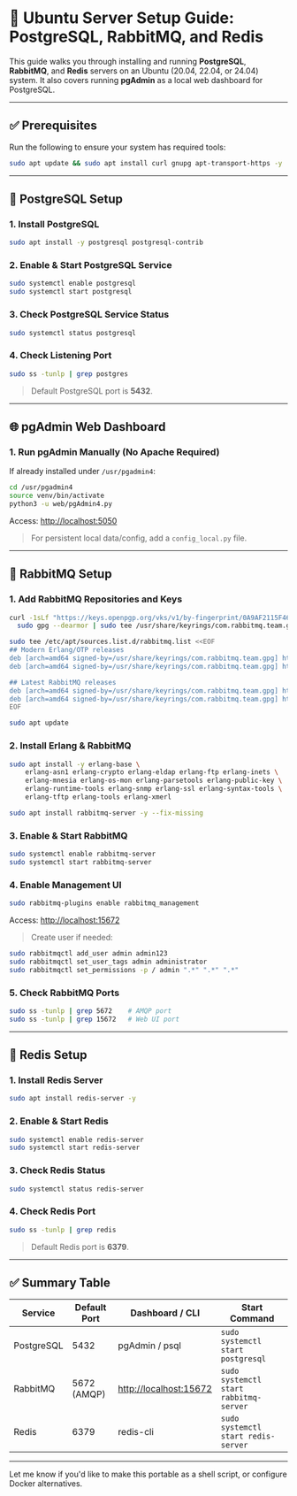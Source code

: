 # 🐧 Ubuntu Server Setup Guide: PostgreSQL, RabbitMQ, and Redis

This guide walks you through installing and running **PostgreSQL**, **RabbitMQ**, and **Redis** servers on an Ubuntu (20.04, 22.04, or 24.04) system. It also covers running **pgAdmin** as a local web dashboard for PostgreSQL.

---

## ✅ Prerequisites

Run the following to ensure your system has required tools:

```bash
sudo apt update && sudo apt install curl gnupg apt-transport-https -y
```

---

## 🐘 PostgreSQL Setup

### 1. Install PostgreSQL

```bash
sudo apt install -y postgresql postgresql-contrib
```

### 2. Enable & Start PostgreSQL Service

```bash
sudo systemctl enable postgresql
sudo systemctl start postgresql
```

### 3. Check PostgreSQL Service Status

```bash
sudo systemctl status postgresql
```

### 4. Check Listening Port

```bash
sudo ss -tunlp | grep postgres
```

> Default PostgreSQL port is **5432**.

---

## 🌐 pgAdmin Web Dashboard

### 1. Run pgAdmin Manually (No Apache Required)

If already installed under `/usr/pgadmin4`:

```bash
cd /usr/pgadmin4
source venv/bin/activate
python3 -u web/pgAdmin4.py
```

Access: [http://localhost:5050](http://localhost:5050)

> For persistent local data/config, add a `config_local.py` file.

---

## 🐇 RabbitMQ Setup

### 1. Add RabbitMQ Repositories and Keys

```bash
curl -1sLf "https://keys.openpgp.org/vks/v1/by-fingerprint/0A9AF2115F4687BD29803A206B73A36E6026DFCA" | \
  sudo gpg --dearmor | sudo tee /usr/share/keyrings/com.rabbitmq.team.gpg > /dev/null

sudo tee /etc/apt/sources.list.d/rabbitmq.list <<EOF
## Modern Erlang/OTP releases
deb [arch=amd64 signed-by=/usr/share/keyrings/com.rabbitmq.team.gpg] https://deb1.rabbitmq.com/rabbitmq-erlang/ubuntu noble main
deb [arch=amd64 signed-by=/usr/share/keyrings/com.rabbitmq.team.gpg] https://deb2.rabbitmq.com/rabbitmq-erlang/ubuntu noble main

## Latest RabbitMQ releases
deb [arch=amd64 signed-by=/usr/share/keyrings/com.rabbitmq.team.gpg] https://deb1.rabbitmq.com/rabbitmq-server/ubuntu noble main
deb [arch=amd64 signed-by=/usr/share/keyrings/com.rabbitmq.team.gpg] https://deb2.rabbitmq.com/rabbitmq-server/ubuntu noble main
EOF

sudo apt update
```

### 2. Install Erlang & RabbitMQ

```bash
sudo apt install -y erlang-base \
    erlang-asn1 erlang-crypto erlang-eldap erlang-ftp erlang-inets \
    erlang-mnesia erlang-os-mon erlang-parsetools erlang-public-key \
    erlang-runtime-tools erlang-snmp erlang-ssl erlang-syntax-tools \
    erlang-tftp erlang-tools erlang-xmerl

sudo apt install rabbitmq-server -y --fix-missing
```

### 3. Enable & Start RabbitMQ

```bash
sudo systemctl enable rabbitmq-server
sudo systemctl start rabbitmq-server
```

### 4. Enable Management UI

```bash
sudo rabbitmq-plugins enable rabbitmq_management
```

Access: [http://localhost:15672](http://localhost:15672)

> Create user if needed:

```bash
sudo rabbitmqctl add_user admin admin123
sudo rabbitmqctl set_user_tags admin administrator
sudo rabbitmqctl set_permissions -p / admin ".*" ".*" ".*"
```

### 5. Check RabbitMQ Ports

```bash
sudo ss -tunlp | grep 5672    # AMQP port
sudo ss -tunlp | grep 15672   # Web UI port
```

---

## 🔁 Redis Setup

### 1. Install Redis Server

```bash
sudo apt install redis-server -y
```

### 2. Enable & Start Redis

```bash
sudo systemctl enable redis-server
sudo systemctl start redis-server
```

### 3. Check Redis Status

```bash
sudo systemctl status redis-server
```

### 4. Check Redis Port

```bash
sudo ss -tunlp | grep redis
```

> Default Redis port is **6379**.

---

## ✅ Summary Table

| Service    | Default Port | Dashboard / CLI                                  | Start Command                          |
| ---------- | ------------ | ------------------------------------------------ | -------------------------------------- |
| PostgreSQL | 5432         | pgAdmin / psql                                   | `sudo systemctl start postgresql`      |
| RabbitMQ   | 5672 (AMQP)  | [http://localhost:15672](http://localhost:15672) | `sudo systemctl start rabbitmq-server` |
| Redis      | 6379         | redis-cli                                        | `sudo systemctl start redis-server`    |

---

Let me know if you'd like to make this portable as a shell script, or configure Docker alternatives.
